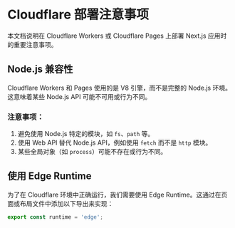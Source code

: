 # Cloudflare 部署注意事项

本文档说明在 Cloudflare Workers 或 Cloudflare Pages 上部署 Next.js 应用时的重要注意事项。

## Node.js 兼容性

Cloudflare Workers 和 Pages 使用的是 V8 引擎，而不是完整的 Node.js 环境。这意味着某些 Node.js API 可能不可用或行为不同。

### 注意事项：

1. 避免使用 Node.js 特定的模块，如 `fs`、`path` 等。
2. 使用 Web API 替代 Node.js API，例如使用 `fetch` 而不是 `http` 模块。
3. 某些全局对象（如 `process`）可能不存在或行为不同。

## 使用 Edge Runtime

为了在 Cloudflare 环境中正确运行，我们需要使用 Edge Runtime。这通过在页面或布局文件中添加以下导出来实现：

```typescript
export const runtime = 'edge';
